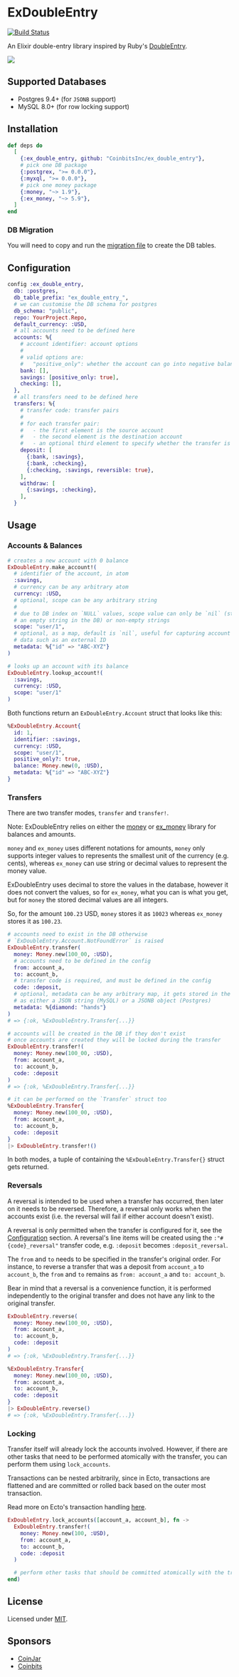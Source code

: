 # ExDoubleEntry

[![Build Status](https://github.com/coinjar/ex_double_entry/actions/workflows/ci.yml/badge.svg)](https://github.com/coinjar/ex_double_entry/actions)

An Elixir double-entry library inspired by Ruby's [DoubleEntry](https://github.com/envato/double_entry).

![](https://i.imgur.com/QqrlYZ9.png)

## Supported Databases

- Postgres 9.4+ (for `JSONB` support)
- MySQL 8.0+ (for row locking support)

## Installation

```elixir
def deps do
  [
    {:ex_double_entry, github: "CoinbitsInc/ex_double_entry"},
    # pick one DB package
    {:postgrex, ">= 0.0.0"},
    {:myxql, ">= 0.0.0"},
    # pick one money package
    {:money, "~> 1.9"},
    {:ex_money, "~> 5.9"},
  ]
end
```

### DB Migration

You will need to copy and run the [migration file](priv/repo/migrations/001_ex_double_entry_tables.exs) to create the DB tables.

## Configuration

```elixir
config :ex_double_entry,
  db: :postgres,
  db_table_prefix: "ex_double_entry_",
  # we can customise the DB schema for postgres
  db_schema: "public",
  repo: YourProject.Repo,
  default_currency: :USD,
  # all accounts need to be defined here
  accounts: %{
    # account identifier: account options
    #
    # valid options are:
    #   "positive_only": whether the account can go into negative balance
    bank: [],
    savings: [positive_only: true],
    checking: [],
  },
  # all transfers need to be defined here
  transfers: %{
    # transfer code: transfer pairs
    #
    # for each transfer pair:
    #   - the first element is the source account
    #   - the second element is the destination account
    #   - an optional third element to specify whether the transfer is reversible
    deposit: [
      {:bank, :savings},
      {:bank, :checking},
      {:checking, :savings, reversible: true},
    ],
    withdraw: [
      {:savings, :checking},
    ],
  }
```

## Usage

### Accounts & Balances

```elixir
# creates a new account with 0 balance
ExDoubleEntry.make_account!(
  # identifier of the account, in atom
  :savings,
  # currency can be any arbitrary atom
  currency: :USD,
  # optional, scope can be any arbitrary string
  #
  # due to DB index on `NULL` values, scope value can only be `nil` (stored as
  # an empty string in the DB) or non-empty strings
  scope: "user/1",
  # optional, as a map, default is `nil`, useful for capturing account related
  # data such as an external ID
  metadata: %{"id" => "ABC-XYZ"}
)

# looks up an account with its balance
ExDoubleEntry.lookup_account!(
  :savings,
  currency: :USD,
  scope: "user/1"
)
```

Both functions return an `ExDoubleEntry.Account` struct that looks like this:

```elixir
%ExDoubleEntry.Account{
  id: 1,
  identifier: :savings,
  currency: :USD,
  scope: "user/1",
  positive_only?: true,
  balance: Money.new(0, :USD),
  metadata: %{"id" => "ABC-XYZ"}
}
```

### Transfers

There are two transfer modes, `transfer` and `transfer!`.

Note: ExDoubleEntry relies on either the
[money](https://github.com/elixirmoney/money) or
[ex_money](https://github.com/kipcole9/money) library for balances and amounts.

`money` and `ex_money` uses different notations for amounts, `money` only
supports integer values to represents the smallest unit of the currency (e.g.
cents), whereas `ex_money` can use string or decimal values to represent the
money value.

ExDoubleEntry uses decimal to store the values in the database, however it does
not convert the values, so for `ex_money`, what you can is what you get, but for
`money` the stored decimal values are all integers.

So, for the amount `100.23` USD, `money` stores it as `10023` whereas `ex_money`
stores it as `100.23`.

```elixir
# accounts need to exist in the DB otherwise
# `ExDoubleEntry.Account.NotFoundError` is raised
ExDoubleEntry.transfer(
  money: Money.new(100_00, :USD),
  # accounts need to be defined in the config
  from: account_a,
  to: account_b,
  # transfer code is required, and must be defined in the config
  code: :deposit,
  # optional, metadata can be any arbitrary map, it gets stored in the DB
  # as either a JSON string (MySQL) or a JSONB object (Postgres)
  metadata: %{diamond: "hands"}
)
# => {:ok, %ExDoubleEntry.Transfer{...}}

# accounts will be created in the DB if they don't exist
# once accounts are created they will be locked during the transfer
ExDoubleEntry.transfer!(
  money: Money.new(100_00, :USD),
  from: account_a,
  to: account_b,
  code: :deposit
)
# => {:ok, %ExDoubleEntry.Transfer{...}}

# it can be performed on the `Transfer` struct too
%ExDoubleEntry.Transfer{
  money: Money.new(100_00, :USD),
  from: account_a,
  to: account_b,
  code: :deposit
}
|> ExDoubleEntry.transfer!()
```

In both modes, a tuple of containing the `%ExDoubleEntry.Transfer{}` struct gets
returned.

### Reversals

A reversal is intended to be used when a transfer has occurred, then later on it
needs to be reversed. Therefore, a reversal only works when the accounts exist
(i.e. the reversal will fail if either account doesn't exist).

A reversal is only permitted when the transfer is configured for it, see the
[Configuration](#configuration) section. A reversal's line items will be created
using the `:"#{code}_reversal"` transfer code, e.g. `:deposit` becomes
`:deposit_reversal`.

The `from` and `to` needs to be specified in the transfer's original order. For
instance, to reverse a transfer that was a deposit from `account_a` to
`account_b`, the `from` and `to` remains as `from: account_a` and
`to: account_b`.

Bear in mind that a reversal is a convenience function, it is performed
independently to the original transfer and does not have any link to the
original transfer.

```elixir
ExDoubleEntry.reverse(
  money: Money.new(100_00, :USD),
  from: account_a,
  to: account_b,
  code: :deposit
)
# => {:ok, %ExDoubleEntry.Transfer{...}}

%ExDoubleEntry.Transfer{
  money: Money.new(100_00, :USD),
  from: account_a,
  to: account_b,
  code: :deposit
}
|> ExDoubleEntry.reverse()
# => {:ok, %ExDoubleEntry.Transfer{...}}
```

### Locking

Transfer itself will already lock the accounts involved. However, if there are
other tasks that need to be performed atomically with the transfer, you can
perform them using `lock_accounts`.

Transactions can be nested arbitrarily, since in Ecto, transactions are
flattened and are committed or rolled back based on the outer most transaction.

Read more on Ecto's transaction handling [here](https://hexdocs.pm/ecto/Ecto.Repo.html#c:transaction/2).

```elixir
ExDoubleEntry.lock_accounts([account_a, account_b], fn ->
  ExDoubleEntry.transfer!(
    money: Money.new(100, :USD),
    from: account_a,
    to: account_b,
    code: :deposit
  )

  # perform other tasks that should be committed atomically with the transfer
end)
```

## License

Licensed under [MIT](LICENSE.md).

## Sponsors

- [CoinJar](https://coinjar.com)
- [Coinbits](https://coinbits.com)
